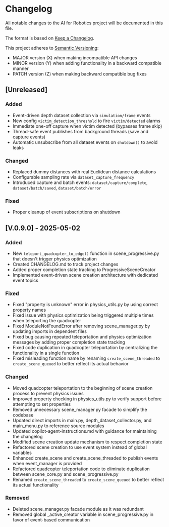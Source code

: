 # Changelog

All notable changes to the AI for Robotics project will be documented in this file.

The format is based on [Keep a Changelog](https://keepachangelog.com/en/1.0.0/).

This project adheres to [Semantic Versioning](https://semver.org/spec/v2.0.0.html):
- MAJOR version (X) when making incompatible API changes
- MINOR version (Y) when adding functionality in a backward compatible manner
- PATCH version (Z) when making backward compatible bug fixes

## [Unreleased]

### Added
- Event-driven depth dataset collection via `simulation/frame` events
- New config `victim_detection_threshold` to fire `victim/detected` alarms
- Immediate one-off capture when victim detected (bypasses frame skip)
- Thread-safe event publishes from background threads (save and capture events)
- Automatic unsubscribe from all dataset events on `shutdown()` to avoid leaks

### Changed
- Replaced dummy distances with real Euclidean distance calculations
- Configurable sampling rate via `dataset_capture_frequency`
- Introduced capture and batch events: `dataset/capture/complete`, `dataset/batch/saved`, `dataset/batch/error`

### Fixed
- Proper cleanup of event subscriptions on shutdown

## [V.0.9.0] - 2025-05-02

### Added
- New `teleport_quadcopter_to_edge()` function in scene_progressive.py that doesn't trigger physics optimization
- Created CHANGELOG.md to track project changes
- Added proper completion state tracking to ProgressiveSceneCreator
- Implemented event-driven scene creation architecture with dedicated event topics

### Fixed
- Fixed "property is unknown" error in physics_utils.py by using correct property names
- Fixed issue with physics optimization being triggered multiple times when teleporting the quadcopter
- Fixed ModuleNotFoundError after removing scene_manager.py by updating imports in dependent files
- Fixed bug causing repeated teleportation and physics optimization messages by adding proper completion state tracking
- Fixed code duplication in quadcopter teleportation by centralizing the functionality in a single function
- Fixed misleading function name by renaming `create_scene_threaded` to `create_scene_queued` to better reflect its actual behavior

### Changed
- Moved quadcopter teleportation to the beginning of scene creation process to prevent physics issues
- Improved property checking in physics_utils.py to verify support before attempting to set properties
- Removed unnecessary scene_manager.py facade to simplify the codebase
- Updated direct imports in main.py, depth_dataset_collector.py, and main_menu.py to reference source modules
- Updated copilot-agent-instructions.md with guidance for maintaining the changelog
- Modified scene creation update mechanism to respect completion state
- Refactored scene creation to use event system instead of global variables
- Enhanced create_scene and create_scene_threaded to publish events when event_manager is provided
- Refactored quadcopter teleportation code to eliminate duplication between scene_core.py and scene_progressive.py
- Renamed `create_scene_threaded` to `create_scene_queued` to better reflect its actual functionality

### Removed
- Deleted scene_manager.py facade module as it was redundant
- Removed global _active_creator variable in scene_progressive.py in favor of event-based communication